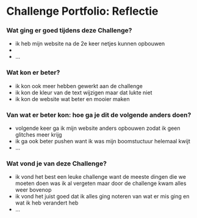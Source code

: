 # Challenge Portfolio: Reflectie

### Wat ging er goed tijdens deze Challenge?
- ik heb mijn website na de 2e keer netjes kunnen opbouwen 
- 
- ...

### Wat kon er beter?
- ik kon ook meer hebben gewerkt aan de challenge 
- ik kon de kleur van de text wijzigen maar dat lukte niet 
- ik kon de website wat beter en mooier maken 

### Van wat er beter kon: hoe ga je dit de volgende anders doen?
- volgende keer ga ik mijn website anders opbouwen zodat ik geen glitches meer krijg 
- ik ga ook beter pushen want ik was mijn boomstuctuur helemaal kwijt 
- ...

### Wat vond je van deze Challenge? 
- ik vond het best een leuke challenge want de meeste dingen die we moeten doen was ik al vergeten maar door de challenge kwam alles weer bovenop
- ik vond het juist goed dat ik alles ging noteren van wat er mis ging en wat ik heb verandert heb
- ...